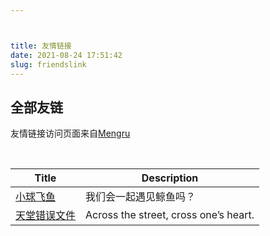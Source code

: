 ```yaml
---



title: 友情链接
date: 2021-08-24 17:51:42
slug: friendslink
---
```


## 全部友链

友情链接访问页面来自[Mengru](https://mengru.space/)

<br>

| Title            | Description                                                             |
|------------------|-------------------------------------------------------------------------|
| [小球飞鱼](https://mantyke.icu/)            | 我们会一起遇见鲸鱼吗？ 
| [天堂错误文件](https://naturaleki.one/)            | Across the street, cross one’s heart.




